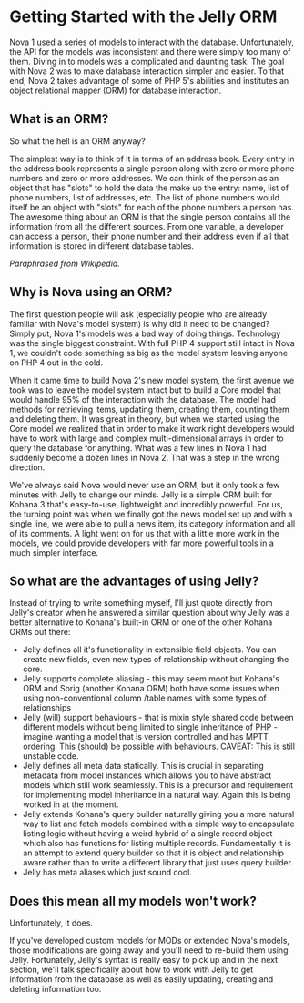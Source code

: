 # Getting Started with the Jelly ORM

Nova 1 used a series of models to interact with the database. Unfortunately, the API for the models was inconsistent and there were simply too many of them. Diving in to models was a complicated and daunting task. The goal with Nova 2 was to make database interaction simpler and easier. To that end, Nova 2 takes advantage of some of PHP 5's abilities and institutes an object relational mapper (ORM) for database interaction.

## What is an ORM?

So what the hell is an ORM anyway?

The simplest way is to think of it in terms of an address book. Every entry in the address book represents a single person along with zero or more phone numbers and zero or more addresses. We can think of the person as an object that has "slots" to hold the data the make up the entry: name, list of phone numbers, list of addresses, etc. The list of phone numbers would itself be an object with "slots" for each of the phone numbers a person has. The awesome thing about an ORM is that the single person contains all the information from all the different sources. From one variable, a developer can access a person, their phone number and their address even if all that information is stored in different database tables.

*Paraphrased from Wikipedia.*

## Why is Nova using an ORM?

The first question people will ask (especially people who are already familiar with Nova's model system) is why did it need to be changed? Simply put, Nova 1's models was a bad way of doing things. Technology was the single biggest constraint. With full PHP 4 support still intact in Nova 1, we couldn't code something as big as the model system leaving anyone on PHP 4 out in the cold.

When it came time to build Nova 2's new model system, the first avenue we took was to leave the model system intact but to build a Core model that would handle 95% of the interaction with the database. The model had methods for retrieving items, updating them, creating them, counting them and deleting them. It was great in theory, but when we started using the Core model we realized that in order to make it work right developers would have to work with large and complex multi-dimensional arrays in order to query the database for anything. What was a few lines in Nova 1 had suddenly become a dozen lines in Nova 2. That was a step in the wrong direction.

We've always said Nova would never use an ORM, but it only took a few minutes with Jelly to change our minds. Jelly is a simple ORM built for Kohana 3 that's easy-to-use, lightweight and incredibly powerful. For us, the turning point was when we finally got the news model set up and with a single line, we were able to pull a news item, its category information and all of its comments. A light went on for us that with a little more work in the models, we could provide developers with far more powerful tools in a much simpler interface.

## So what are the advantages of using Jelly?

Instead of trying to write something myself, I'll just quote directly from Jelly's creator when he answered a similar question about why Jelly was a better alternative to Kohana's built-in ORM or one of the other Kohana ORMs out there:

* Jelly defines all it's functionality in extensible field objects. You can create new fields, even new types of relationship without changing the core.
* Jelly supports complete aliasing - this may seem moot but Kohana's ORM and Sprig (another Kohana ORM) both have some issues when using non-conventional column /table names with some types of relationships
* Jelly (will) support behaviours - that is mixin style shared code between different models without being limited to single inheritance of PHP - imagine wanting a model that is version controlled and has MPTT ordering. This (should) be possible with behaviours. CAVEAT: This is still unstable code.
* Jelly defines all meta data statically. This is crucial in separating metadata from model instances which allows you to have abstract models which still work seamlessly. This is a precursor and requirement for implementing model inheritance in a natural way. Again this is being worked in at the moment.
* Jelly extends Kohana's query builder naturally giving you a more natural way to list and fetch models combined with a simple way to encapsulate listing logic without having a weird hybrid of a single record object which also has functions for listing multiple records. Fundamentally it is an attempt to extend query builder so that it is object and relationship aware rather than to write a different library that just uses query builder.
* Jelly has meta aliases which just sound cool.

## Does this mean all my models won't work?

Unfortunately, it does.

If you've developed custom models for MODs or extended Nova's models, those modifications are going away and you'll need to re-build them using Jelly. Fortunately, Jelly's syntax is really easy to pick up and in the next section, we'll talk specifically about how to work with Jelly to get information from the database as well as easily updating, creating and deleting information too.